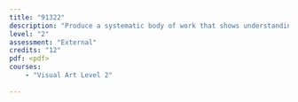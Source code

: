 ```yaml
---
title: "91322"
description: "Produce a systematic body of work that shows understanding of art making conventions and ideas within photography"
level: "2"
assessment: "External"
credits: "12"
pdf: <pdf>
courses:
    - "Visual Art Level 2"
    
---
```

